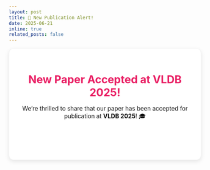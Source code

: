 ```yaml
---
layout: post
title: 🎉 New Publication Alert!
date: 2025-06-21
inline: true
related_posts: false
---
```


<div style="background: #fff; color: #111; padding: 25px; border-radius: 12px; text-align: center; box-shadow: 0 4px 12px rgba(0,0,0,0.1); border: 1px solid #f3f3f3;">

  <h1 style="margin-bottom: 10px; color: #e91e63;">New Paper Accepted at <strong>VLDB 2025!</strong></h1>
  
  <p style="font-size: 1.1em; margin-bottom: 20px;">
    We’re thrilled to share that our paper has been accepted for publication at 
    <strong style="color: ##111;">VLDB 2025</strong>! 🎓
  </p>
  <a href="https://dl.acm.org/doi/abs/10.14778/3749646.3749719" 
     style="display: inline-block; background: ##e91e63; color: white; 
            padding: 10px 22px; border-radius: 8px; text-decoration: none; 
            font-weight: bold; transition: 0.3s;">
    📄 Read the Paper: <em>“POLARIS: An Interactive and Scalable Data Infrastructure for Polar Science”</em>
  </a>

</div>